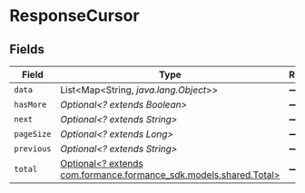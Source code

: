 # ResponseCursor


## Fields

| Field                                                                                             | Type                                                                                              | Required                                                                                          | Description                                                                                       | Example                                                                                           |
| ------------------------------------------------------------------------------------------------- | ------------------------------------------------------------------------------------------------- | ------------------------------------------------------------------------------------------------- | ------------------------------------------------------------------------------------------------- | ------------------------------------------------------------------------------------------------- |
| `data`                                                                                            | List<Map<String, *java.lang.Object*>>                                                             | :heavy_minus_sign:                                                                                | N/A                                                                                               |                                                                                                   |
| `hasMore`                                                                                         | *Optional<? extends Boolean>*                                                                     | :heavy_minus_sign:                                                                                | N/A                                                                                               |                                                                                                   |
| `next`                                                                                            | *Optional<? extends String>*                                                                      | :heavy_minus_sign:                                                                                | N/A                                                                                               | YXVsdCBhbmQgYSBtYXhpbXVtIG1heF9yZXN1bHRzLol=                                                      |
| `pageSize`                                                                                        | *Optional<? extends Long>*                                                                        | :heavy_minus_sign:                                                                                | N/A                                                                                               |                                                                                                   |
| `previous`                                                                                        | *Optional<? extends String>*                                                                      | :heavy_minus_sign:                                                                                | N/A                                                                                               | YXVsdCBhbmQgYSBtYXhpbXVtIG1heF9yZXN1bHRzLol=                                                      |
| `total`                                                                                           | [Optional<? extends com.formance.formance_sdk.models.shared.Total>](../../models/shared/Total.md) | :heavy_minus_sign:                                                                                | N/A                                                                                               |                                                                                                   |